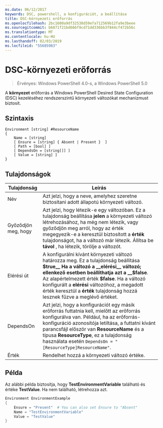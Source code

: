 ```yaml
---
ms.date: 06/12/2017
keywords: DSC, powershell, a konfigurációt, a beállítása
title: DSC-környezeti erőforrás
ms.openlocfilehash: 2bc1600a9df32538d59efa712569b12fa9e3beee
ms.sourcegitcommit: b6871f21bd666f9cd71dd336bb3f844cf472b56c
ms.translationtype: MT
ms.contentlocale: hu-HU
ms.lasthandoff: 02/03/2019
ms.locfileid: "55685983"
---
```

# <a name="dsc-environment-resource"></a>DSC-környezeti erőforrás

> Érvényes: Windows PowerShell 4.0-s, a Windows PowerShell 5.0

A __környezet__ erőforrás a Windows PowerShell Desired State Configuration (DSC) kezeléséhez rendszerszintű környezeti változókat mechanizmust biztosít.

## <a name="syntax"></a>Szintaxis
``` mof
Environment [string] #ResourceName
{
    Name = [string]
    [ Ensure = [string] { Absent | Present }  ]
    [ Path = [bool] ]
    [ DependsOn = [string[]] ]
    [ Value = [string] ]
}
```

## <a name="properties"></a>Tulajdonságok

|  Tulajdonság  |  Leírás   |
|---|---|
| Név| Azt jelzi, hogy a neve, amelyhez szeretne biztosítani adott állapotú környezeti változó.|
| Győződjön meg, hogy| Azt jelzi, hogy létezik-e egy változóban. Ez a tulajdonság beállítása __jelen__ a környezeti változó létrehozásához, ha még nem létezik, vagy győződjön meg arról, hogy az érték megegyezik-e a keresztül biztosított a __érték__ tulajdonságot, ha a változó már létezik. Állítsa be __távol__ , ha létezik, törölje a változót.|
| Elérési út| A konfigurálni kívánt környezeti változó határozza meg. Ez a tulajdonság beállítása __$true__ Ha a változó a __elérési__ változó; ellenkező esetben beállíthatja azt a __$false__. Az alapértelmezett érték __$false__. Ha a változó konfigurált a __elérési__ változóhoz, a megadott érték keresztül a __érték__ tulajdonság hozzá lesznek fűzve a meglévő értéket.|
| DependsOn | Azt jelzi, hogy a konfigurációt egy másik erőforrás futtatnia kell, mielőtt az erőforrás konfigurálva van. Például, ha az erőforrás-konfiguráció azonosítója letiltása, a futtatni kívánt parancsfájl először van __ResourceName__ és a típusa __ResourceType__, ez a tulajdonság használata esetén `DependsOn = "[ResourceType]ResourceName"`.|
| Érték| Rendelhet hozzá a környezeti változó értéke.|

## <a name="example"></a>Példa

Az alábbi példa biztosítja, hogy __TestEnvironmentVariable__ található és értéke __TestValue__. Ha nem található, létrehozza azt.

```powershell
Environment EnvironmentExample
{
    Ensure = "Present"  # You can also set Ensure to "Absent"
    Name = "TestEnvironmentVariable"
    Value = "TestValue"
}
```